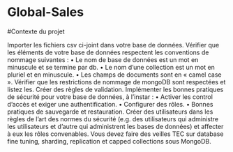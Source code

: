 # Global-Sales

#Contexte du projet

Importer les fichiers csv ci-joint dans votre base de données. Vérifier que les éléments de votre base de données respectent les conventions de nommage suivantes : • Le nom de base de données est un mot en minuscule et se termine par db. • Le nom d’une collection est un mot en pluriel et en minuscule. • Les champs de documents sont en « camel case ». Vérifier que les restrictions de nommage de mongoDB sont respectées et listez les. Créer des règles de validation. Implémenter les bonnes pratiques de sécurité pour votre base de données, à l’instar : • Activer les control d’accès et exiger une authentification. • Configurer des rôles. • Bonnes pratiques de sauvegarde et restauration. Créer des utilisateurs dans les règles de l’art des normes du sécurité (e.g. des utilisateurs qui administre les utilisateurs et d’autre qui administrent les bases de données) et affecter à eux les rôles convenables. Vous devez faire des veilles TEC sur database fine tuning, sharding, replication et capped collections sous MongoDB.
